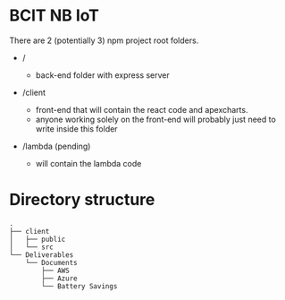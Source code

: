 # BCIT NB IoT

There are 2 (potentially 3) npm project root folders.
- /
    - back-end folder with express server

- /client
    - front-end that will contain the react code and apexcharts. 
    - anyone working solely on the front-end will probably just need to write inside this folder

- /lambda (pending)
    - will contain the lambda code
    
# Directory structure
    .
    ├── client
    │   ├── public
    │   └── src
    └── Deliverables
        └── Documents
            ├── AWS
            ├── Azure
            └── Battery Savings 

